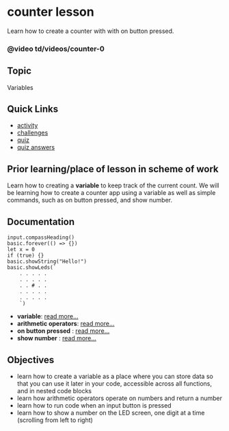 # counter lesson

Learn how to create a counter with with on button pressed.

### @video td/videos/counter-0

## Topic

Variables

## Quick Links

* [activity](/microbit/lessons/counter/activity)
* [challenges](/microbit/lessons/counter/challenges)
* [quiz](/microbit/lessons/counter/quiz)
* [quiz answers](/microbit/lessons/counter/quiz-answers)

## Prior learning/place of lesson in scheme of work

Learn how to creating a **variable** to keep track of the current count. We will be learning how to create a counter app using a variable as well as simple commands, such as on button pressed, and show number.

## Documentation

```cards
input.compassHeading()
basic.forever(() => {})
let x = 0
if (true) {}
basic.showString("Hello!")
basic.showLeds(`
    . . . . .
    . . . . .
    . . # . .
    . . . . .
    . . . . .
    `)
```

* **variable**: [read more...](/microbit/reference/variables/var)
* **arithmetic operators**: [read more...](/microbit/reference/types/number)
* **on button pressed** : [read more...](/microbit/reference/input/on-button-pressed)
* **show number** : [read more...](/microbit/reference/basic/show-number)

## Objectives

* learn how to create a variable as a place where you can store data so that you can use it later in your code, accessible across all functions, and in nested code blocks
* learn how arithmetic operators operate on numbers and return a number
* learn how to run code when an input button is pressed
* learn how to show a number on the LED screen, one digit at a time (scrolling from left to right)

